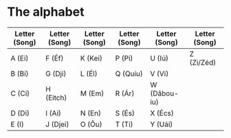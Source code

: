 # The alphabet

|Letter (Song)|Letter (Song)|Letter (Song)|Letter (Song)|Letter (Song)|Letter (Song)|
|-------------|-------------|-------------|-------------|-------------|-------------|
| A (Ei)      | F (Éf)      | K (Kei)     | P (Pi)      | U (Iú)      | Z  (Zi/Zéd) |
| B (Bi)      | G (Dji)     | L (Él)      | Q (Quiu)    | V (Vi)      | 
| C (Ci)      | H (Eitch)   | M (Em)      | R (Ár)      | W (Dâbou-iu)| 
| D (Di)      | I (Ai)      | N (En)      | S (És)      | X (Écs)     | 
| E (I)       | J (Djei)    | O (Ôu)      | T (Ti)      | Y (Uái)     | 
